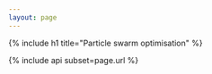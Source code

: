 ```yaml
---
layout: page
---
```


{% include h1 title="Particle swarm optimisation" %}

{% include api subset=page.url %}


